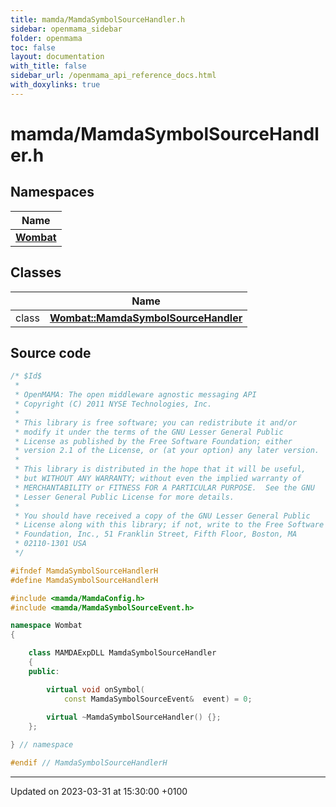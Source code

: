 ```yaml
---
title: mamda/MamdaSymbolSourceHandler.h
sidebar: openmama_sidebar
folder: openmama
toc: false
layout: documentation
with_title: false
sidebar_url: /openmama_api_reference_docs.html
with_doxylinks: true
---
```


# mamda/MamdaSymbolSourceHandler.h



## Namespaces

| Name           |
| -------------- |
| **[Wombat](namespaceWombat.html)**  |

## Classes

|                | Name           |
| -------------- | -------------- |
| class | **[Wombat::MamdaSymbolSourceHandler](classWombat_1_1MamdaSymbolSourceHandler.html)**  |




## Source code

```cpp
/* $Id$
 *
 * OpenMAMA: The open middleware agnostic messaging API
 * Copyright (C) 2011 NYSE Technologies, Inc.
 *
 * This library is free software; you can redistribute it and/or
 * modify it under the terms of the GNU Lesser General Public
 * License as published by the Free Software Foundation; either
 * version 2.1 of the License, or (at your option) any later version.
 *
 * This library is distributed in the hope that it will be useful,
 * but WITHOUT ANY WARRANTY; without even the implied warranty of
 * MERCHANTABILITY or FITNESS FOR A PARTICULAR PURPOSE.  See the GNU
 * Lesser General Public License for more details.
 *
 * You should have received a copy of the GNU Lesser General Public
 * License along with this library; if not, write to the Free Software
 * Foundation, Inc., 51 Franklin Street, Fifth Floor, Boston, MA
 * 02110-1301 USA
 */

#ifndef MamdaSymbolSourceHandlerH
#define MamdaSymbolSourceHandlerH

#include <mamda/MamdaConfig.h>
#include <mamda/MamdaSymbolSourceEvent.h>

namespace Wombat
{

    class MAMDAExpDLL MamdaSymbolSourceHandler
    {
    public:

        virtual void onSymbol(
            const MamdaSymbolSourceEvent&  event) = 0;
            
        virtual ~MamdaSymbolSourceHandler() {};
    };

} // namespace

#endif // MamdaSymbolSourceHandlerH
```


-------------------------------

Updated on 2023-03-31 at 15:30:00 +0100
